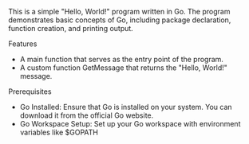 This is a simple "Hello, World!" program written in Go. The program demonstrates basic concepts of Go, including package declaration, function creation, and printing output.

Features
- A main function that serves as the entry point of the program.
- A custom function GetMessage that returns the "Hello, World!" message.


Prerequisites
- Go Installed: Ensure that Go is installed on your system. You can download it from the official Go website.
- Go Workspace Setup: Set up your Go workspace with environment variables like $GOPATH
